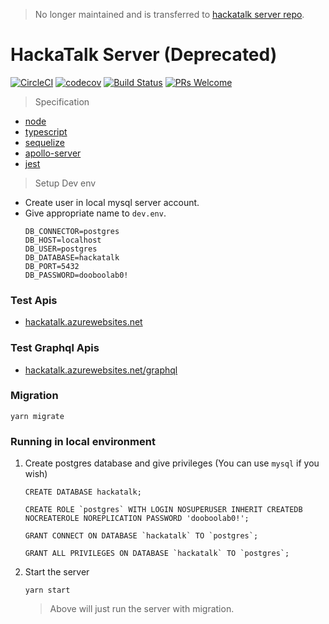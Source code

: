 > No longer maintained and is transferred to [hackatalk server repo](https://github.com/dooboolab/hackatalk/tree/master/server).

# HackaTalk Server (Deprecated)

[![CircleCI](https://circleci.com/gh/dooboolab/hackatalk-server.svg?style=shield)](https://circleci.com/gh/dooboolab/hackatalk-server)
[![codecov](https://codecov.io/gh/dooboolab/hackatalk-server/branch/master/graph/badge.svg)](https://codecov.io/gh/dooboolab/hackatalk-server)
[![Build Status](https://dev.azure.com/dooboolabdevops/HackaTalk/_apis/build/status/hackatalk%20-%20CI?branchName=master)](https://dev.azure.com/dooboolabdevops/HackaTalk/_build)
[![PRs Welcome](https://img.shields.io/badge/PRs-welcome-brightgreen.svg?style=flat-square)](CONTRIBUTING.md)

> Specification

- [node](https://nodejs.org)
- [typescript](https://typescriptlang.org)
- [sequelize](http://docs.sequelizejs.com)
- [apollo-server](https://www.apollographql.com/docs/apollo-server)
- [jest](https://jestjs.io)

> Setup Dev env

- Create user in local mysql server account.
- Give appropriate name to `dev.env`.
  ```
  DB_CONNECTOR=postgres
  DB_HOST=localhost
  DB_USER=postgres
  DB_DATABASE=hackatalk
  DB_PORT=5432
  DB_PASSWORD=dooboolab0!
  ```

### Test Apis

- [hackatalk.azurewebsites.net](https://hackatalk.azurewebsites.net)

### Test Graphql Apis

- [hackatalk.azurewebsites.net/graphql](https://hackatalk.azurewebsites.net/graphql)

### Migration

```
yarn migrate
```

### Running in local environment

1. Create postgres database and give privileges (You can use `mysql` if you wish)
   ```
   CREATE DATABASE hackatalk;

   CREATE ROLE `postgres` WITH LOGIN NOSUPERUSER INHERIT CREATEDB NOCREATEROLE NOREPLICATION PASSWORD 'dooboolab0!';

   GRANT CONNECT ON DATABASE `hackatalk` TO `postgres`;

   GRANT ALL PRIVILEGES ON DATABASE `hackatalk` TO `postgres`;
   ```

2. Start the server

   ```
   yarn start
   ```

   > Above will just run the server with migration.
